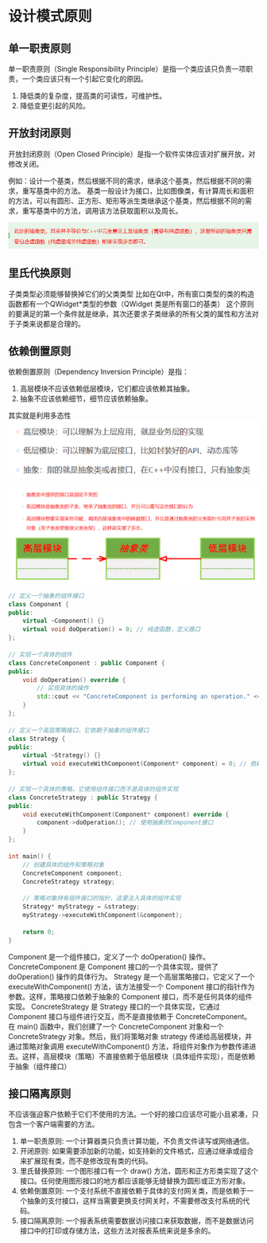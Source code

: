 # 设计模式原则

## 单一职责原则

单一职责原则（Single Responsibility Principle）是指一个类应该只负责一项职责，一个类应该只有一个引起它变化的原因。
1. 降低类的复杂度，提高类的可读性，可维护性。
2. 降低变更引起的风险。

## 开放封闭原则

开放封闭原则（Open Closed Principle）是指一个软件实体应该对扩展开放，对修改关闭。

例如：设计一个基类，然后根据不同的需求，继承这个基类，然后根据不同的需求，重写基类中的方法。
基类一般设计为接口，比如图像类，有计算周长和面积的方法，可以有圆形、正方形、矩形等派生类继承这个基类，然后根据不同的需求，重写基类中的方法，调用该方法获取面积以及周长。

![纯虚函数](image.png)

## 里氏代换原则

子类类型必须能够替换掉它们的父类类型
比如在Qt中，所有窗口类型的类的构造函数都有一个QWidget*类型的参数（QWidget 类是所有窗口的基类）
这个原则的要满足的第一个条件就是继承，其次还要求子类继承的所有父类的属性和方法对于子类来说都是合理的。

## 依赖倒置原则

依赖倒置原则（Dependency Inversion Principle）是指：
1. 高层模块不应该依赖低层模块，它们都应该依赖其抽象。
2. 抽象不应该依赖细节，细节应该依赖抽象。

其实就是利用多态性
![解释](image-1.png)

![多态的利用](image-2.png)

```cpp
// 定义一个抽象的组件接口
class Component {
public:
    virtual ~Component() {}
    virtual void doOperation() = 0; // 纯虚函数，定义接口
};

// 实现一个具体的组件
class ConcreteComponent : public Component {
public:
    void doOperation() override {
        // 实现具体的操作
        std::cout << "ConcreteComponent is performing an operation." << std::endl;
    }
};

// 定义一个高层策略接口，它依赖于抽象的组件接口
class Strategy {
public:
    virtual ~Strategy() {}
    virtual void executeWithComponent(Component* component) = 0; // 依赖于抽象
};

// 实现一个具体的策略，它使用组件接口而不是具体的组件实现
class ConcreteStrategy : public Strategy {
public:
    void executeWithComponent(Component* component) override {
        component->doOperation(); // 使用抽象的Component接口
    }
};

int main() {
    // 创建具体的组件和策略对象
    ConcreteComponent component;
    ConcreteStrategy strategy;

    // 策略对象持有组件接口的指针，这里注入具体的组件实现
    Strategy* myStrategy = &strategy;
    myStrategy->executeWithComponent(&component);

    return 0;
}
```

Component 是一个组件接口，定义了一个 doOperation() 操作。
ConcreteComponent 是 Component 接口的一个具体实现，提供了 doOperation() 操作的具体行为。
Strategy 是一个高层策略接口，它定义了一个 executeWithComponent() 方法，该方法接受一个 Component 接口的指针作为参数。这样，策略接口依赖于抽象的 Component 接口，而不是任何具体的组件实现。
ConcreteStrategy 是 Strategy 接口的一个具体实现，它通过 Component 接口与组件进行交互，而不是直接依赖于 ConcreteComponent。
在 main() 函数中，我们创建了一个 ConcreteComponent 对象和一个 ConcreteStrategy 对象。然后，我们将策略对象 strategy 传递给高层模块，并通过策略对象调用 executeWithComponent() 方法，将组件对象作为参数传递进去。这样，高层模块（策略）不直接依赖于低层模块（具体组件实现），而是依赖于抽象（组件接口）

## 接口隔离原则

不应该强迫客户依赖于它们不使用的方法。一个好的接口应该尽可能小且紧凑，只包含一个客户端需要的方法。

1. 单一职责原则: 一个计算器类只负责计算功能，不负责文件读写或网络通信。
2. 开闭原则: 如果需要添加新的功能，如支持新的文件格式，应通过继承或组合来扩展现有类，而不是修改现有类的代码。
3. 里氏替换原则: 一个图形接口有一个 draw() 方法，圆形和正方形类实现了这个接口。任何使用图形接口的地方都应该能够无缝替换为圆形或正方形对象。
4. 依赖倒置原则: 一个支付系统不直接依赖于具体的支付网关类，而是依赖于一个抽象的支付接口，这样当需要更换支付网关时，不需要修改支付系统的代码。
5. 接口隔离原则: 一个报表系统需要数据访问接口来获取数据，而不是数据访问接口中的打印或存储方法，这些方法对报表系统来说是多余的。



